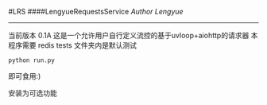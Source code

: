 #LRS
####LengyueRequestsService
*Author Lengyue*

------
当前版本 0.1A
这是一个允许用户自行定义流控的基于uvloop+aiohttp的请求器
本程序需要 redis
tests 文件夹内是默认测试

	python run.py
	
 即可食用:)

安装为可选功能
